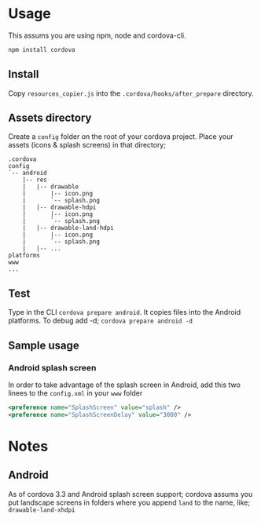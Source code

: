 Usage
=====

This assums you are using npm, node and cordova-cli.
```bash
npm install cordova
```

Install
-------

Copy `resources_copier.js` into the `.cordova/hooks/after_prepare` directory.

Assets directory
----------------

Create a `config` folder on the root of your cordova project. Place your assets (icons & splash screens) in that directory;
```text
.cordova
config
`-- android
    |-- res
    |   |-- drawable
    |       |-- icon.png
    |       `-- splash.png
    |   |-- drawable-hdpi
    |       |-- icon.png
    |       `-- splash.png
    |   |-- drawable-land-hdpi
    |       |-- icon.png
    |       `-- splash.png
    |   |-- ...
platforms
www
...
```

Test
----
Type in the CLI `cordova prepare android`. It copies files into the Android platforms. To debug add -d; `cordova prepare android -d`

Sample usage
------------
### Android splash screen

In order to take advantage of the splash screen in Android, add this two linees to the `config.xml` in your `www` folder

```xml
<preference name="SplashScreen" value="splash" />
<preference name="SplashScreenDelay" value="3000" />
```

Notes
=====

Android
-------
As of cordova 3.3 and Android splash screen support; cordova assums you put landscape screens in folders where you append `land` to the name, like; `drawable-land-xhdpi`
